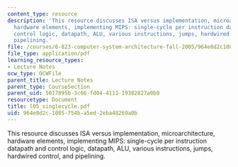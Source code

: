 ```yaml
---
content_type: resource
description: 'This resource discusses ISA versus implementation, microarchitecture,
  hardware elements, implementing MIPS: single-cycle per instruction datapath and
  control logic, datapath, ALU, various instructions, jumps, hardwired control, and
  pipelining.'
file: /courses/6-823-computer-system-architecture-fall-2005/964e8d2c1085754ba5ed2eba48269a0b_l05_singlecycle.pdf
file_type: application/pdf
learning_resource_types:
- Lecture Notes
ocw_type: OCWFile
parent_title: Lecture Notes
parent_type: CourseSection
parent_uid: 5017895b-3c66-fd04-4111-19382827a0b9
resourcetype: Document
title: l05_singlecycle.pdf
uid: 964e8d2c-1085-754b-a5ed-2eba48269a0b
---
```

This resource discusses ISA versus implementation, microarchitecture, hardware elements, implementing MIPS: single-cycle per instruction datapath and control logic, datapath, ALU, various instructions, jumps, hardwired control, and pipelining.

